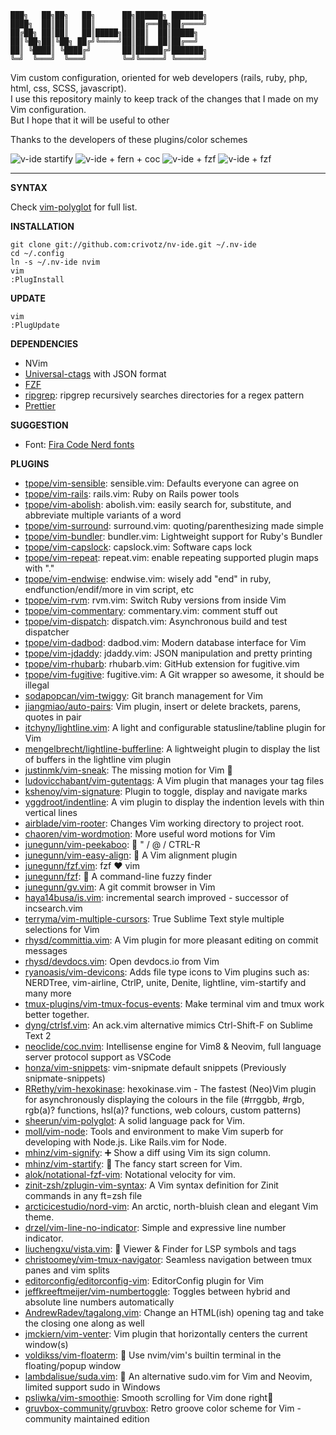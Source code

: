     ███╗   ██╗██╗   ██╗      ██╗██████╗ ███████╗  
    ████╗  ██║██║   ██║      ██║██╔══██╗██╔════╝  
    ██╔██╗ ██║██║   ██║█████╗██║██║  ██║█████╗  
    ██║╚██╗██║╚██╗ ██╔╝╚════╝██║██║  ██║██╔══╝  
    ██║ ╚████║ ╚████╔╝       ██║██████╔╝███████╗  
    ╚═╝  ╚═══╝  ╚═══╝        ╚═╝╚═════╝ ╚══════╝  

Vim custom configuration, oriented for web developers (rails, ruby, php, html, css, SCSS, javascript).  
I use this repository mainly to keep track of the changes that I made on my Vim configuration.  
But I hope that it will be useful to other

Thanks to the developers of these plugins/color schemes

![v-ide startify](https://raw.githubusercontent.com/crivotz/nv-ide/master/screenshots/v-ide_screenshot.png)
![v-ide + fern + coc](https://raw.githubusercontent.com/crivotz/nv-ide/master/screenshots/v-ide_screenshot_1.png)
![v-ide + fzf ](https://raw.githubusercontent.com/crivotz/nv-ide/master/screenshots/v-ide_screenshot_2.png)
![v-ide + fzf ](https://raw.githubusercontent.com/crivotz/nv-ide/master/screenshots/v-ide_screenshot_3.png)

---

**SYNTAX**

Check [vim-polyglot](https://github.com/sheerun/vim-polyglot) for full list.  

**INSTALLATION**
```console
git clone git://github.com:crivotz/nv-ide.git ~/.nv-ide
cd ~/.config
ln -s ~/.nv-ide nvim
vim
:PlugInstall
```
**UPDATE**
```console
vim
:PlugUpdate
```
**DEPENDENCIES**

* NVim
* [Universal-ctags](https://github.com/universal-ctags/ctags) with JSON format
* [FZF](https://github.com/junegunn/fzf)
* [ripgrep](https://github.com/BurntSushi/ripgrep): ripgrep recursively searches directories for a regex pattern  
* [Prettier](https://prettier.io)

**SUGGESTION**

* Font: [Fira Code Nerd fonts](https://github.com/ryanoasis/nerd-fonts)

**PLUGINS**  

* [tpope/vim-sensible](https://github.com/tpope/vim-sensible): sensible.vim: Defaults everyone can agree on  
* [tpope/vim-rails](https://github.com/tpope/vim-rails): rails.vim: Ruby on Rails power tools  
* [tpope/vim-abolish](https://github.com/tpope/vim-abolish): abolish.vim: easily search for, substitute, and abbreviate multiple variants of a word  
* [tpope/vim-surround](https://github.com/tpope/vim-surround): surround.vim: quoting/parenthesizing made simple  
* [tpope/vim-bundler](https://github.com/tpope/vim-bundler): bundler.vim: Lightweight support for Ruby's Bundler  
* [tpope/vim-capslock](https://github.com/tpope/vim-capslock): capslock.vim: Software caps lock  
* [tpope/vim-repeat](https://github.com/tpope/vim-repeat): repeat.vim: enable repeating supported plugin maps with "."  
* [tpope/vim-endwise](https://github.com/tpope/vim-endwise): endwise.vim: wisely add "end" in ruby, endfunction/endif/more in vim script, etc  
* [tpope/vim-rvm](https://github.com/tpope/vim-rvm): rvm.vim: Switch Ruby versions from inside Vim  
* [tpope/vim-commentary](https://github.com/tpope/vim-commentary): commentary.vim: comment stuff out  
* [tpope/vim-dispatch](https://github.com/tpope/vim-dispatch): dispatch.vim: Asynchronous build and test dispatcher  
* [tpope/vim-dadbod](https://github.com/tpope/vim-dadbod): dadbod.vim: Modern database interface for Vim  
* [tpope/vim-jdaddy](https://github.com/tpope/vim-jdaddy): jdaddy.vim: JSON manipulation and pretty printing  
* [tpope/vim-rhubarb](https://github.com/tpope/vim-rhubarb): rhubarb.vim: GitHub extension for fugitive.vim  
* [tpope/vim-fugitive](https://github.com/tpope/vim-fugitive): fugitive.vim: A Git wrapper so awesome, it should be illegal  
* [sodapopcan/vim-twiggy](https://github.com/sodapopcan/vim-twiggy): Git branch management for Vim  
* [jiangmiao/auto-pairs](https://github.com/jiangmiao/auto-pairs): Vim plugin, insert or delete brackets, parens, quotes in pair  
* [itchyny/lightline.vim](https://github.com/itchyny/lightline.vim): A light and configurable statusline/tabline plugin for Vim  
* [mengelbrecht/lightline-bufferline](https://github.com/mengelbrecht/lightline-bufferline): A lightweight plugin to display the list of buffers in the lightline vim plugin  
* [justinmk/vim-sneak](https://github.com/justinmk/vim-sneak): The missing motion for Vim 👟  
* [ludovicchabant/vim-gutentags](https://github.com/ludovicchabant/vim-gutentags): A Vim plugin that manages your tag files  
* [kshenoy/vim-signature](https://github.com/kshenoy/vim-signature): Plugin to toggle, display and navigate marks  
* [yggdroot/indentline](https://github.com/yggdroot/indentline): A vim plugin to display the indention levels with thin vertical lines  
* [airblade/vim-rooter](https://github.com/airblade/vim-rooter): Changes Vim working directory to project root.  
* [chaoren/vim-wordmotion](https://github.com/chaoren/vim-wordmotion): More useful word motions for Vim  
* [junegunn/vim-peekaboo](https://github.com/junegunn/vim-peekaboo): 👀 " / @ / CTRL-R  
* [junegunn/vim-easy-align](https://github.com/junegunn/vim-easy-align): 🌻 A Vim alignment plugin  
* [junegunn/fzf.vim](https://github.com/junegunn/fzf.vim): fzf ❤️ vim  
* [junegunn/fzf](https://github.com/junegunn/fzf): 🌸 A command-line fuzzy finder  
* [junegunn/gv.vim](https://github.com/junegunn/gv.vim): A git commit browser in Vim  
* [haya14busa/is.vim](https://github.com/haya14busa/is.vim): incremental search improved - successor of incsearch.vim  
* [terryma/vim-multiple-cursors](https://github.com/terryma/vim-multiple-cursors): True Sublime Text style multiple selections for Vim  
* [rhysd/committia.vim](https://github.com/rhysd/committia.vim): A Vim plugin for more pleasant editing on commit messages  
* [rhysd/devdocs.vim](https://github.com/rhysd/devdocs.vim): Open devdocs.io from Vim  
* [ryanoasis/vim-devicons](https://github.com/ryanoasis/vim-devicons): Adds file type icons to Vim plugins such as: NERDTree, vim-airline, CtrlP, unite, Denite, lightline, vim-startify and many more  
* [tmux-plugins/vim-tmux-focus-events](https://github.com/tmux-plugins/vim-tmux-focus-events): Make terminal vim and tmux work better together.  
* [dyng/ctrlsf.vim](https://github.com/dyng/ctrlsf.vim): An ack.vim alternative mimics Ctrl-Shift-F on Sublime Text 2  
* [neoclide/coc.nvim](https://github.com/neoclide/coc.nvim): Intellisense engine for Vim8 & Neovim, full language server protocol support as VSCode  
* [honza/vim-snippets](https://github.com/honza/vim-snippets): vim-snipmate default snippets (Previously snipmate-snippets)  
* [RRethy/vim-hexokinase](https://github.com/RRethy/vim-hexokinase): hexokinase.vim - The fastest (Neo)Vim plugin for asynchronously displaying the colours in the file (#rrggbb, #rgb, rgb(a)? functions, hsl(a)? functions, web colours, custom patterns)  
* [sheerun/vim-polyglot](https://github.com/sheerun/vim-polyglot): A solid language pack for Vim.  
* [moll/vim-node](https://github.com/moll/vim-node): Tools and environment to make Vim superb for developing with Node.js. Like Rails.vim for Node.  
* [mhinz/vim-signify](https://github.com/mhinz/vim-signify): ➕ Show a diff using Vim its sign column.  
* [mhinz/vim-startify](https://github.com/mhinz/vim-startify): 🔗 The fancy start screen for Vim.  
* [alok/notational-fzf-vim](https://github.com/alok/notational-fzf-vim): Notational velocity for vim.  
* [zinit-zsh/zplugin-vim-syntax](https://github.com/zinit-zsh/zplugin-vim-syntax): A Vim syntax definition for Zinit commands in any ft=zsh file  
* [arcticicestudio/nord-vim](https://github.com/arcticicestudio/nord-vim): An arctic, north-bluish clean and elegant Vim theme.  
* [drzel/vim-line-no-indicator](https://github.com/drzel/vim-line-no-indicator): Simple and expressive line number indicator.  
* [liuchengxu/vista.vim](https://github.com/liuchengxu/vista.vim): 🌵 Viewer & Finder for LSP symbols and tags  
* [christoomey/vim-tmux-navigator](https://github.com/christoomey/vim-tmux-navigator): Seamless navigation between tmux panes and vim splits  
* [editorconfig/editorconfig-vim](https://github.com/editorconfig/editorconfig-vim): EditorConfig plugin for Vim  
* [jeffkreeftmeijer/vim-numbertoggle](https://github.com/jeffkreeftmeijer/vim-numbertoggle): Toggles between hybrid and absolute line numbers automatically  
* [AndrewRadev/tagalong.vim](https://github.com/AndrewRadev/tagalong.vim): Change an HTML(ish) opening tag and take the closing one along as well  
* [jmckiern/vim-venter](https://github.com/jmckiern/vim-venter): Vim plugin that horizontally centers the current window(s)  
* [voldikss/vim-floaterm](https://github.com/voldikss/vim-floaterm): 🌟 Use nvim/vim's builtin terminal in the floating/popup window  
* [lambdalisue/suda.vim](https://github.com/lambdalisue/suda.vim): 🥪 An alternative sudo.vim for Vim and Neovim, limited support sudo in Windows  
* [psliwka/vim-smoothie](https://github.com/psliwka/vim-smoothie): Smooth scrolling for Vim done right🥤  
* [gruvbox-community/gruvbox](https://github.com/gruvbox-community/gruvbox): Retro groove color scheme for Vim - community maintained edition  
